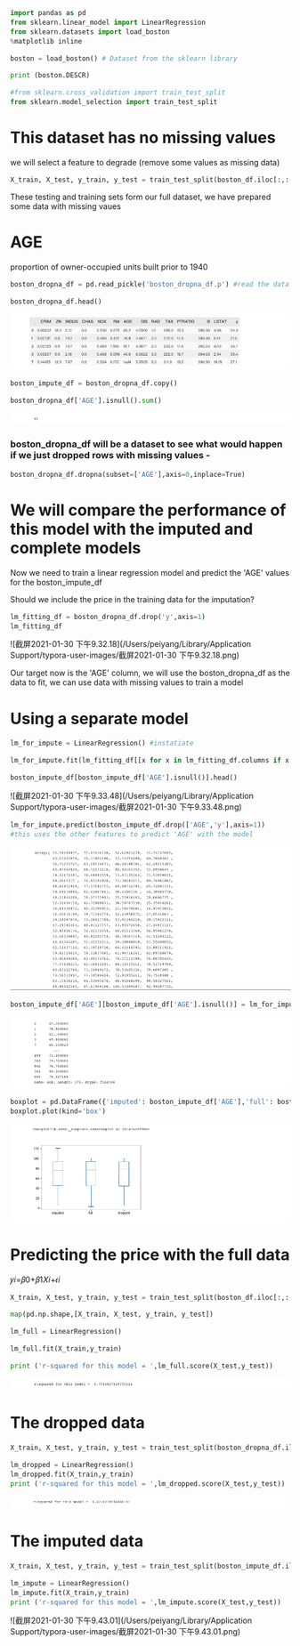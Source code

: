 ```python
import pandas as pd
from sklearn.linear_model import LinearRegression
from sklearn.datasets import load_boston
%matplotlib inline
```

```python
boston = load_boston() # Dataset from the sklearn library
```

```python
print (boston.DESCR)
```

```python
#from sklearn.cross_validation import train_test_split
from sklearn.model_selection import train_test_split
```



# This dataset has no missing values

we will select a feature to degrade (remove some values as missing data)

```python
X_train, X_test, y_train, y_test = train_test_split(boston_df.iloc[:,:-1],boston_df.iloc[:,-1:], random_state = 1)
```



These testing and training sets form our full dataset, we have prepared some data with missing vaues

# AGE

proportion of owner-occupied units built prior to 1940

```python
boston_dropna_df = pd.read_pickle('boston_dropna_df.p') #read the data into two dataframes
```

```python
boston_dropna_df.head()
```

![截屏2021-01-30 下午9.28.27](https://raw.githubusercontent.com/DataDevLPY/TyporaPicStore/main/img/%E6%88%AA%E5%B1%8F2021-01-30%20%E4%B8%8B%E5%8D%889.28.27.png?token=AWS37JKLRMNPXOUAPZLUDXLBTIDFE)

```python
boston_impute_df = boston_dropna_df.copy()
```

```python
boston_dropna_df['AGE'].isnull().sum()
```

![截屏2021-01-30 下午9.29.51](https://raw.githubusercontent.com/DataDevLPY/TyporaPicStore/main/img/%E6%88%AA%E5%B1%8F2021-01-30%20%E4%B8%8B%E5%8D%889.29.51.png?token=AWS37JJRRQWWZZOMLE5JBGTBTIDFQ)

### boston_dropna_df will be a dataset to see what would happen if we just dropped rows with missing values -

```python
boston_dropna_df.dropna(subset=['AGE'],axis=0,inplace=True)
```





# We will compare the performance of this model with the imputed and complete models

Now we need to train a linear regression model and predict the 'AGE' values for the boston_impute_df

Should we include the price in the training data for the imputation?

```python
lm_fitting_df = boston_dropna_df.drop('y',axis=1)
lm_fitting_df
```

![截屏2021-01-30 下午9.32.18](/Users/peiyang/Library/Application Support/typora-user-images/截屏2021-01-30 下午9.32.18.png)

Our target now is the 'AGE' column, we will use the boston_dropna_df as the data to fit, we can use data with missing values to train a model

# Using a separate model

```python
lm_for_impute = LinearRegression() #instatiate
```

```python
lm_for_impute.fit(lm_fitting_df[[x for x in lm_fitting_df.columns if x != 'AGE']],lm_fitting_df['AGE']) #fit
```

```python
boston_impute_df[boston_impute_df['AGE'].isnull()].head()
```

![截屏2021-01-30 下午9.33.48](/Users/peiyang/Library/Application Support/typora-user-images/截屏2021-01-30 下午9.33.48.png)

```python
lm_for_impute.predict(boston_impute_df.drop(['AGE','y'],axis=1)) 
#this uses the other features to predict 'AGE' with the model
```

![截屏2021-01-30 下午9.34.55](https://raw.githubusercontent.com/DataDevLPY/TyporaPicStore/main/img/%E6%88%AA%E5%B1%8F2021-01-30%20%E4%B8%8B%E5%8D%889.34.55.png?token=AWS37JM3EVLBO67PLSCJ44TBTIDGM)

```python
boston_impute_df['AGE'][boston_impute_df['AGE'].isnull()] = lm_for_impute.predict(boston_impute_df.drop(['AGE','y'],axis=1))
```

![截屏2021-01-30 下午9.37.56](https://raw.githubusercontent.com/DataDevLPY/TyporaPicStore/main/img/%E6%88%AA%E5%B1%8F2021-01-30%20%E4%B8%8B%E5%8D%889.37.56.png?token=AWS37JORAB5UMYIGQVS2N4LBTIDGW)

```python
boxplot = pd.DataFrame({'imputed': boston_impute_df['AGE'],'full': boston_df['AGE'],'dropped': boston_dropna_df['AGE']})
boxplot.plot(kind='box')
```

![截屏2021-01-30 下午9.38.42](https://raw.githubusercontent.com/DataDevLPY/TyporaPicStore/main/img/%E6%88%AA%E5%B1%8F2021-01-30%20%E4%B8%8B%E5%8D%889.38.42.png?token=AWS37JIZPV52PAGJT3DY4JDBTIDG2)



# Predicting the price with the full data



𝑦𝑖=𝛽0+𝛽1𝑋𝑖+𝜖𝑖

```python
X_train, X_test, y_train, y_test = train_test_split(boston_df.iloc[:,:-1],boston_df.iloc[:,-1:],random_state=111)
```

```python
map(pd.np.shape,[X_train, X_test, y_train, y_test])
```

```python
lm_full = LinearRegression()
```

```python
lm_full.fit(X_train,y_train)
```

```python
print ('r-squared for this model = ',lm_full.score(X_test,y_test))
```

![截屏2021-01-30 下午9.41.45](https://raw.githubusercontent.com/DataDevLPY/TyporaPicStore/main/img/%E6%88%AA%E5%B1%8F2021-01-30%20%E4%B8%8B%E5%8D%889.41.45.png?token=AWS37JLRGP3ADMXVRPZZ3TDBTIDHG)

# The dropped data

```python
X_train, X_test, y_train, y_test = train_test_split(boston_dropna_df.iloc[:,:-1],boston_dropna_df.iloc[:,-1:],random_state=111)
```

```python
lm_dropped = LinearRegression()
lm_dropped.fit(X_train,y_train)
print ('r-squared for this model = ',lm_dropped.score(X_test,y_test))
```

![截屏2021-01-30 下午9.41.31](https://raw.githubusercontent.com/DataDevLPY/TyporaPicStore/main/img/%E6%88%AA%E5%B1%8F2021-01-30%20%E4%B8%8B%E5%8D%889.41.31.png?token=AWS37JMYFOD64NS4JVLE633BTIDHK)



# The imputed data

```python
X_train, X_test, y_train, y_test = train_test_split(boston_impute_df.iloc[:,:-1],boston_impute_df.iloc[:,-1:],random_state=111)
```

```python
lm_impute = LinearRegression()
lm_impute.fit(X_train,y_train)
print ('r-squared for this model = ',lm_impute.score(X_test,y_test))
```

![截屏2021-01-30 下午9.43.01](/Users/peiyang/Library/Application Support/typora-user-images/截屏2021-01-30 下午9.43.01.png)





